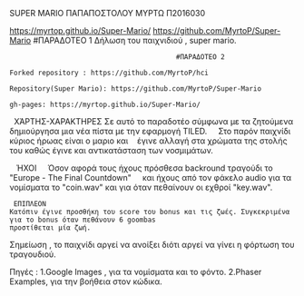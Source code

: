 SUPER MARIO
ΠΑΠΑΠΟΣΤΟΛΟΥ ΜΥΡΤΩ 
Π2016030

 https://myrtop.github.io/Super-Mario/
 https://github.com/MyrtoP/Super-Mario
                                             #ΠΑΡΑΔΟΤΕΟ 1 
               Δήλωση του παιχνιδιού , super mario.

                                             #ΠΑΡΑΔΟΤΕΟ 2 
    
    Forked repository : https://github.com/MyrtoP/hci
    
    Repository(Super Mario): https://github.com/MyrtoP/Super-Mario
    
    gh-pages: https://myrtop.github.io/Super-Mario/ 
    
    ΧΆΡΤΗΣ-ΧΑΡΑΚΤΗΡΕΣ
    Σε αυτό το παραδοτέο σύμφωνα με τα ζητούμενα  δημιούργησα μια νέα πίστα με την εφαρμογή TILED. 
     Στο παρόν παιχνίδι κύριος ήρωας είναι o μαριο και
    έγινε αλλαγή  στα χρώματα της στολής του καθώς έγινε και αντικατάσταση των νοσμιμάτων. 
    
    ΉΧΟΙ 
     Όσον αφορά τους ήχους πρόσθεσα backround τραγούδι το "Europe - The Final Countdown"
     και ήχους από τον φάκελο audio για τα νομίσματα το "coin.wav"
     και για όταν πεθαίνουν οι εχθροί "key.wav". 
     
     ΕΠΙΠΛΕΟΝ
    Κατόπιν έγινε προσθήκη του score του bonus και τις ζωές. Συγκεκριμένα για το bonus όταν πεθάνουν 6 goombas 
    προστίθεται μία ζωή. 
   Σημείωση , το παιχνίδι αργεί να ανοίξει διότι αργεί να γίνει η φόρτωση του τραγουδιού.
   
  Πηγές :
  1.Google Images , για τα νομίσματα και το φόντο. 
  2.Phaser Examples, για την βοήθεια στον κώδικα.

